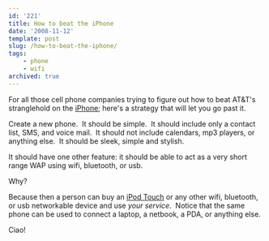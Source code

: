 ```yaml
---
id: '221'
title: How to beat the iPhone
date: '2008-11-12'
template: post
slug: /how-to-beat-the-iphone/
tags:
    - phone
    - wifi
archived: true
---
```


For all those cell phone companies trying to figure out how to beat AT&T's
stranglehold on the [iPhone](http://en.wikipedia.org/wiki/IPhone); here's a
strategy that will let you go past it.

Create a new phone.  It should be simple.  It should include only a contact
list, SMS, and voice mail.  It should not include calendars, mp3 players, or
anything else.  It should be sleek, simple and stylish.

It should have one other feature: it should be able to act as a very short
range WAP using wifi, bluetooth, or usb.

Why?

Because then a person can buy an
[iPod Touch](http://en.wikipedia.org/wiki/IPod_touch) or any other wifi,
bluetooth, or usb networkable device and use _your service_.  Notice that the
same phone can be used to connect a laptop, a netbook, a PDA, or anything
else.

Ciao!
